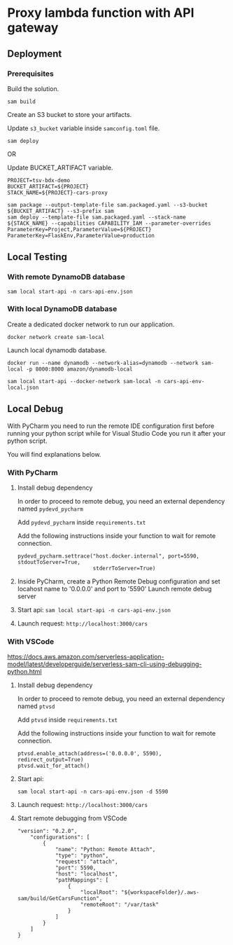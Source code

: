 # Proxy lambda function with API gateway

## Deployment

### Prerequisites

Build the solution.

```
sam build
```

Create an S3 bucket to store your artifacts.

Update `s3_bucket` variable inside `samconfig.toml` file.

```
sam deploy
```

OR

Update BUCKET_ARTIFACT variable.

```
PROJECT=tsv-bdx-demo
BUCKET_ARTIFACT=${PROJECT}
STACK_NAME=${PROJECT}-cars-proxy

sam package --output-template-file sam.packaged.yaml --s3-bucket ${BUCKET_ARTIFACT} --s3-prefix sam
sam deploy --template-file sam.packaged.yaml --stack-name ${STACK_NAME} --capabilities CAPABILITY_IAM --parameter-overrides ParameterKey=Project,ParameterValue=${PROJECT} ParameterKey=FlaskEnv,ParameterValue=production
```

## Local Testing

### With remote DynamoDB database

`sam local start-api -n cars-api-env.json`

### With local DynamoDB database

Create a dedicated docker network to run our application.

`docker network create sam-local`

Launch local dynamodb database.

`docker run --name dynamodb --network-alias=dynamodb --network sam-local -p 8000:8000 amazon/dynamodb-local`

`sam local start-api --docker-network sam-local -n cars-api-env-local.json`

## Local Debug

With PyCharm you need to run the remote IDE configuration first before running your python script while
for Visual Studio Code you run it after your python script.

You will find explanations below.

### With PyCharm

1. Install debug dependency

    In order to proceed to remote debug, you need an external dependency named `pydevd_pycharm`
    
    Add `pydevd_pycharm` inside `requirements.txt`
    
    Add the following instructions inside your function to wait for remote connection.
    
    ```
    pydevd_pycharm.settrace("host.docker.internal", port=5590, stdoutToServer=True,
                            stderrToServer=True)
    ```

2. Inside PyCharm, create a Python Remote Debug configuration and set locahost name to '0.0.0.0' and port to '5590'
   Launch remote debug server

3. Start api: `sam local start-api -n cars-api-env.json`

4. Launch request: `http://localhost:3000/cars`

### With VSCode

https://docs.aws.amazon.com/serverless-application-model/latest/developerguide/serverless-sam-cli-using-debugging-python.html

1. Install debug dependency

    In order to proceed to remote debug, you need an external dependency named `ptvsd`
    
    Add `ptvsd` inside `requirements.txt`
    
    Add the following instructions inside your function to wait for remote connection.
    
    ```
    ptvsd.enable_attach(address=('0.0.0.0', 5590), redirect_output=True)
    ptvsd.wait_for_attach()
    ```

2. Start api:

    `sam local start-api -n cars-api-env.json -d 5590`

3. Launch request: `http://localhost:3000/cars`

4. Start remote debugging from VSCode

    ```
    "version": "0.2.0",
        "configurations": [
            {
                "name": "Python: Remote Attach",
                "type": "python",
                "request": "attach",
                "port": 5590,
                "host": "localhost",
                "pathMappings": [
                    {
                        "localRoot": "${workspaceFolder}/.aws-sam/build/GetCarsFunction",
                        "remoteRoot": "/var/task"
                    }
                ]
            }
        ]
    }
    ```
